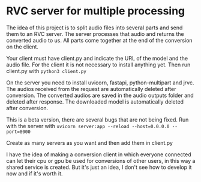 # RVC server for multiple processing

The idea of ​​this project is to split audio files into several parts and send them to an RVC server.
The server processes that audio and returns the converted audio to us.
All parts come together at the end of the conversion on the client.

Your client must have client.py and indicate the URL of the model and the audio file.
For the client it is not necessary to install anything yet.
Then run client.py with `python3 client.py`

On the server you need to install uvicorn, fastapi, python-multipart and jrvc.
The audios received from the request are automatically deleted after conversion.
The converted audios are saved in the audio outputs folder and deleted after response.
The downloaded model is automatically deleted after conversion.

This is a beta version, there are several bugs that are not being fixed.
Run with the server with `uvicorn server:app --reload --host=0.0.0.0 --port=8000`

Create as many servers as you want and then add them in client.py

I have the idea of ​​making a conversion client in which everyone connected can let their cpu or gpu be used for conversions of other users, in this way a shared service is created.
But it's just an idea, I don't see how to develop it now and if it's worth it.